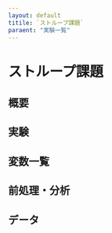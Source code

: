 ```yaml
---
layout: default
titile: `ストループ課題`
paraent: "実験一覧"
---
```


# ストループ課題

## 概要

## 実験

## 変数一覧

## 前処理・分析

## データ